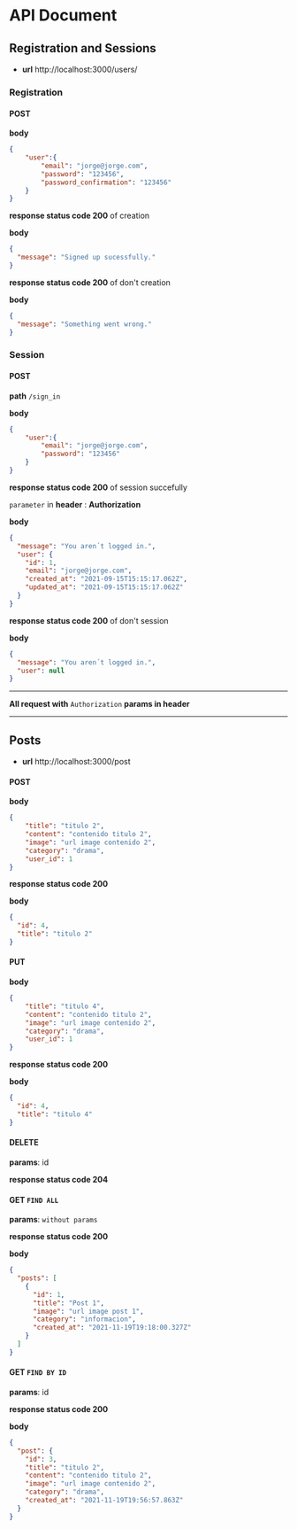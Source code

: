 # API Document

## Registration and Sessions

* **url** http://localhost:3000/users/

### Registration

#### **POST**

**body**

```json
{
	"user":{
		"email": "jorge@jorge.com",
		"password": "123456",
		"password_confirmation": "123456"
	}
}
```

**response status code 200** of creation

**body**
```json
{
  "message": "Signed up sucessfully."
}
```


**response status code 200** of don't creation

**body**
```json
{
  "message": "Something went wrong."
}
```

### Session

#### **POST**
**path** `/sign_in`

**body**

```json
{
	"user":{
		"email": "jorge@jorge.com",
		"password": "123456"
	}
}
```

**response status code 200** of session succefully

`parameter` in **header** : **Authorization**

**body**
```json
{
  "message": "You aren´t logged in.",
  "user": {
    "id": 1,
    "email": "jorge@jorge.com",
    "created_at": "2021-09-15T15:15:17.062Z",
    "updated_at": "2021-09-15T15:15:17.062Z"
  }
}
```

**response status code 200** of don't session

**body**
```json
{
  "message": "You aren´t logged in.",
  "user": null
}
```

______________________
**All request with** `Authorization` **params in header** 
______________________

## Posts

* **url** http://localhost:3000/post

#### **POST**

**body**

```json
{
	"title": "titulo 2",
	"content": "contenido titulo 2",
	"image": "url image contenido 2",
	"category": "drama",
	"user_id": 1
}
```

**response status code 200**

**body**
```json
{
  "id": 4,
  "title": "titulo 2"
}
```

#### **PUT**

**body**

```json
{
	"title": "titulo 4",
	"content": "contenido titulo 2",
	"image": "url image contenido 2",
	"category": "drama",
	"user_id": 1
}
```

**response status code 200**

**body**
```json
{
  "id": 4,
  "title": "titulo 4"
}
```

#### **DELETE**

**params**: id

**response status code 204**

#### **GET**   `FIND ALL`

**params**: `without params`

**response status code 200**

**body**
```json
{
  "posts": [
    {
      "id": 1,
      "title": "Post 1",
      "image": "url image post 1",
      "category": "informacion",
      "created_at": "2021-11-19T19:18:00.327Z"
    }
  ]
}
```

#### **GET**   `FIND BY ID`

**params**: id

**response status code 200**

**body**
```json
{
  "post": {
    "id": 3,
    "title": "titulo 2",
    "content": "contenido titulo 2",
    "image": "url image contenido 2",
    "category": "drama",
    "created_at": "2021-11-19T19:56:57.863Z"
  }
}
```